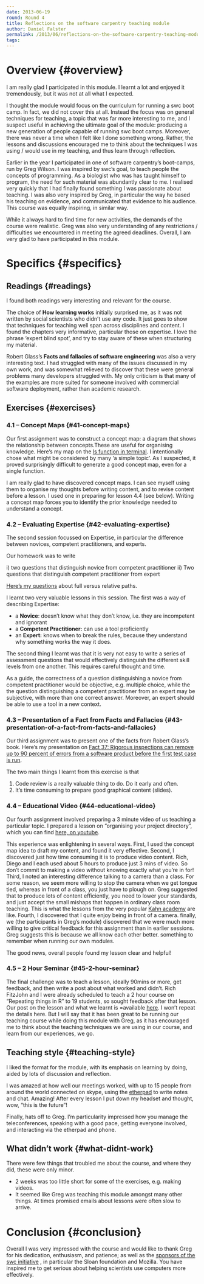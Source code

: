 ```yaml
---
date: 2013-06-19
round: Round 4
title: Reflections on the software carpentry teaching module
author: Daniel Falster
permalink: /2013/06/reflections-on-the-software-carpentry-teaching-module/
tags:
---
```

# Overview {#overview}

I am really glad I participated in this module. I learnt a lot and enjoyed it tremendously, but it was not at all what I expected.

I thought the module would focus on the curriculum for running a swc boot camp. In fact, we did not cover this at all. Instead the focus was on general techniques for teaching, a topic that was far more interesting to me, and I suspect useful in achieving the ultimate goal of the module: producing a new generation of people capable of running swc boot camps. Moreover, there was never a time when I felt like I done something wrong. Rather, the lessons and discussions encouraged me to think about the techniques I was using / would use in my teaching, and thus learn through reflection.

Earlier in the year I participated in one of software carpentry&#8217;s boot-camps, run by Greg Wilson. I was inspired by swc&#8217;s goal, to teach people the concepts of programming. As a biologist who was has taught himself to program, the need for such material was abundantly clear to me. I realised very quickly that I had finally found something I was passionate about teaching. I was also very inspired by Greg, in particular the way he based his teaching on evidence, and communicated that evidence to his audience. This course was equally inspiring, in similar way.

While it always hard to find time for new activities, the demands of the course were realistic. Greg was also very understanding of any restrictions / difficulties we encountered in meeting the agreed deadlines. Overall, I am very glad to have participated in this module.

# Specifics {#specifics}

## Readings {#readings}

I found both readings very interesting and relevant for the course.

The choice of **How learning works** initially surprised me, as it was not written by social scientists who didn&#8217;t use any code. It just goes to show that techniques for teaching well span across disciplines and content. I found the chapters very informative, particular those on expertise. I love the phrase &#8216;expert blind spot&#8217;, and try to stay aware of these when structuring my material.

Robert Glass&#8217;s **Facts and fallacies of software engineering** was also a very interesting text. I had struggled with many of the issues discussed in my own work, and was somewhat relieved to discover that these were general problems many developers struggled with. My only criticism is that many of the examples are more suited for someone involved with commercial software deployment, rather than academic research.

## Exercises {#exercises}

### 4.1 – Concept Maps {#41-concept-maps}

Our first assignment was to construct a concept map: a diagram that shows the relationship between concepts.These are useful for organising knowledge. Here&#8217;s my map on the [ls function in terminal][1]. I intentionally chose what might be considered by many &#8216;a simple topic&#8217;. As I suspected, it proved surprisingly difficult to generate a good concept map, even for a single function.

I am really glad to have discovered concept maps. I can see myself using them to organise my thoughts before writing content, and to revise content before a lesson. I used one in preparing for lesson 4.4 (see below). Writing a concept map forces you to identify the prior knowledge needed to understand a concept.

### 4.2 – Evaluating Expertise {#42-evaluating-expertise}

The second session focussed on Expertise, in particular the difference between novices, competent practitioners, and experts.

Our homework was to write

i) two questions that distinguish novice from competent practitioner ii) Two questions that distinguish competent practitioner from expert

[Here&#8217;s my questions][2] about full versus relative paths.

I learnt two very valuable lessons in this session. The first was a way of describing Expertise:

*   a **Novice**: doesn’t know what they don’t know, i.e. they are incompetent and ignorant
*   a **Competent Practitioner:** can use a tool proficiently
*   an **Expert:** knows when to break the rules, because they understand why something works the way it does.

The second thing I learnt was that it is very not easy to write a series of assessment questions that would effectively distinguish the different skill levels from one another. This requires careful thought and time.

As a guide, the correctness of a question distinguishing a novice from competent practitioner would be objective, e.g. multiple choice, while the the question distinguishing a competent practitioner from an expert may be subjective, with more than one correct answer. Moreover, an expert should be able to use a tool in a new context.

### 4.3 – Presentation of a Fact from Facts and Fallacies {#43-presentation-of-a-fact-from-facts-and-fallacies}

Our third assignment was to present one of the facts from Robert Glass&#8217;s book. Here&#8217;s my presentation on [Fact 37: Rigorous inspections can remove up to 90 percent of errors from a software product before the first test case is run][3].

The two main things I learnt from this exercise is that

1.  Code review is a really valuable thing to do. Do it early and often.
2.  It&#8217;s time consuming to prepare good graphical content (slides).

### 4.4 – Educational Video {#44-educational-video}

Our fourth assignment involved preparing a 3 minute video of us teaching a particular topic. I prepared a lesson on &#8220;organising your project directory&#8221;, which you can find [here, on youtube][4].

This experience was enlightening in several ways. First, I used the concept map idea to draft my content, and found it very effective. Second, I discovered just how time consuming it is to produce video content. Rich, Diego and I each used about 5 hours to produce just 3 mins of video. So don&#8217;t commit to making a video without knowing exactly what you&#8217;re in for! Third, I noted an interesting difference talking to a camera than a class. For some reason, we seem more willing to stop the camera when we get tongue tied, whereas in front of a class, you just have to plough on. Greg suggested that to produce lots of content efficiently, you need to lower your standards, and just accept the small mishaps that happen in ordinary class room teaching. This is what the lessons from the very popular [Kahn academy][5] are like. Fourth, I discovered that I quite enjoy being in front of a camera. finally, we (the participants in Greg&#8217;s module) discovered that we were much more willing to give critical feedback for this assignment than in earlier sessions. Greg suggests this is because we all know each other better. something to remember when running our own modules.

The good news, overall people found my lesson clear and helpful!

### 4.5 – 2 Hour Seminar {#45-2-hour-seminar}

The final challenge was to teach a lesson, ideally 90mins or more, get feedback, and then write a post about what worked and didn&#8217;t. Rich FitzJohn and I were already scheduled to teach a 2 hour course on &#8220;Repeating things in R&#8221; to 19 students, so sought feedback after that lesson. Our post on the lesson and what we learnt is =available [here][6]. I won&#8217;t repeat the details here. But I will say that it has been great to be running our teaching course while doing this module with Greg, as it has encouraged me to think about the teaching techniques we are using in our course, and learn from our experiences, we go.

## Teaching style {#teaching-style}

I liked the format for the module, with its emphasis on learning by doing, aided by lots of discussion and reflection.

I was amazed at how well our meetings worked, with up to 15 people from around the world connected on skype, using the [etherpad][7] to write notes and chat. Amazing! After every lesson I put down my headset and thought, wow, &#8220;this is the future&#8221;!

Finally, hats off to Greg. I&#8217;m particularity impressed how you manage the teleconferences, speaking with a good pace, getting everyone involved, and interacting via the etherpad and phone.

## What didn&#8217;t work {#what-didnt-work}

There were few things that troubled me about the course, and where they did, these were only minor.

*   2 weeks was too little short for some of the exercises, e.g. making videos.
*   It seemed like Greg was teaching this module amongst many other things. At times promised emails about lessons were often slow to arrive.

# Conclusion {#conclusion}

Overall I was very impressed with the course and would like to thank Greg for his dedication, enthusiasm, and patience; as well as the [sponsors of the swc initiative][8] , in particular the Sloan foundation and Mozilla. You have inspired me to get serious about helping scientists use computers more effectively.

 [1]: http://teaching.software-carpentry.org/2013/04/03/concept-map-ls-list-directory-contents/
 [2]: http://teaching.software-carpentry.org/2013/04/16/assessment-questions-full-versus-relative-paths/
 [3]: http://dfalster.github.io/swc-fact37/#1
 [4]: http://www.youtube.com/watch?v=D9nlEGpcxHY
 [5]: https://www.khanacademy.org/
 [6]: http://teaching.software-carpentry.org/2013/06/19/reflections-repeating-things/
 [7]: https://etherpad.mozilla.org/
 [8]: http://software-carpentry.org/about/credits.html
